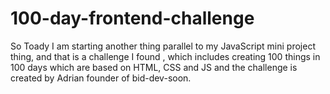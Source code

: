 # 100-day-frontend-challenge
So Toady I am starting another thing parallel to my JavaScript mini project thing, and that is a challenge I found , which includes creating 100 things in 100 days which are based on HTML, CSS and JS and the challenge is created by Adrian founder of bid-dev-soon.
